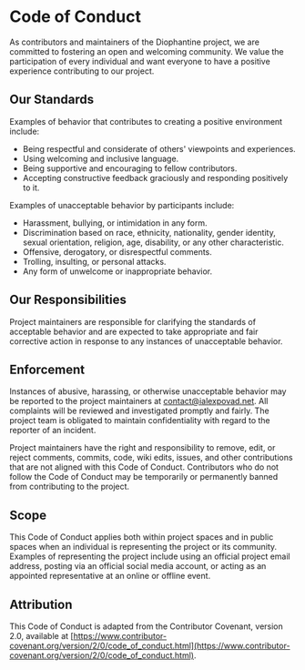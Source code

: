 # Code of Conduct

As contributors and maintainers of the Diophantine project, we are committed to fostering an open and welcoming community. We value the participation of every individual and want everyone to have a positive experience contributing to our project.

## Our Standards

Examples of behavior that contributes to creating a positive environment include:

- Being respectful and considerate of others' viewpoints and experiences.
- Using welcoming and inclusive language.
- Being supportive and encouraging to fellow contributors.
- Accepting constructive feedback graciously and responding positively to it.

Examples of unacceptable behavior by participants include:

- Harassment, bullying, or intimidation in any form.
- Discrimination based on race, ethnicity, nationality, gender identity, sexual orientation, religion, age, disability, or any other characteristic.
- Offensive, derogatory, or disrespectful comments.
- Trolling, insulting, or personal attacks.
- Any form of unwelcome or inappropriate behavior.

## Our Responsibilities

Project maintainers are responsible for clarifying the standards of acceptable behavior and are expected to take appropriate and fair corrective action in response to any instances of unacceptable behavior.

## Enforcement

Instances of abusive, harassing, or otherwise unacceptable behavior may be reported to the project maintainers at contact@ialexpovad.net. All complaints will be reviewed and investigated promptly and fairly. The project team is obligated to maintain confidentiality with regard to the reporter of an incident.

Project maintainers have the right and responsibility to remove, edit, or reject comments, commits, code, wiki edits, issues, and other contributions that are not aligned with this Code of Conduct. Contributors who do not follow the Code of Conduct may be temporarily or permanently banned from contributing to the project.

## Scope

This Code of Conduct applies both within project spaces and in public spaces when an individual is representing the project or its community. Examples of representing the project include using an official project email address, posting via an official social media account, or acting as an appointed representative at an online or offline event.

## Attribution

This Code of Conduct is adapted from the Contributor Covenant, version 2.0, available at [https://www.contributor-covenant.org/version/2/0/code_of_conduct.html](https://www.contributor-covenant.org/version/2/0/code_of_conduct.html).
